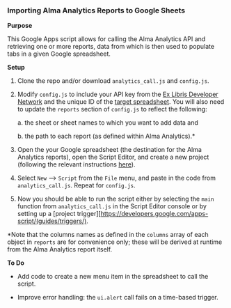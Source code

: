 ### Importing Alma Analytics Reports to Google Sheets ###

**Purpose**

This Google Apps script allows for calling the Alma Analytics API and retrieving one or more reports, data from which is then used to populate tabs in a given Google spreadsheet.

**Setup**

1. Clone the repo and/or download `analytics_call.js` and `config.js`.

2. Modify `config.js` to include your API key from the [Ex Libris Developer Network](https://developers.exlibrisgroup.com/) and the unique ID of the [target spreadsheet](https://developers.google.com/sheets/api/guides/concepts#sheet_id). You will also need to update the `reports` section of `config.js` to reflect the following:

   a. the sheet or sheet names to which you want to add data and 

   b. the path to each report (as defined within Alma Analytics).*

3. Open the your Google spreadsheet (the destination for the Alma Analytics reports), open the Script Editor, and create a new project (following the relevant instructions [here](https://developers.google.com/apps-script/guides/sheets)). 

4. Select `New` --> `Script` from the `File` menu, and paste in the code from `analytics_call.js`. Repeat for `config.js`. 

5. Now you should be able to run the script either by selecting the `main` function from `analytics_call.js` in the Script Editor console or by setting up a [project trigger][https://developers.google.com/apps-script/(guides/triggers/).

*Note that the columns names as defined in the `columns` array of each object in `reports` are for convenience only; these will be derived at runtime from the Alma Analytics report itself.

**To Do**

* Add code to create a new menu item in the spreadsheet to call the script.

* Improve error handling: the `ui.alert` call fails on a time-based trigger.